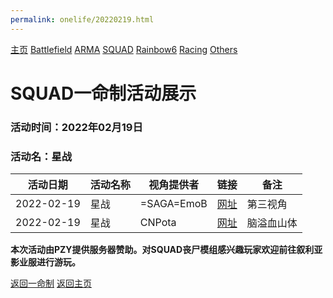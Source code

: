 ```yaml
---
permalink: onelife/20220219.html
---
```

[主页](https://saga2003.github.io/) [Battlefield](https://saga2003.github.io/404.html) [ARMA](https://saga2003.github.io/404.html) [SQUAD](https://saga2003.github.io/squad.html) [Rainbow6](https://saga2003.github.io/404.htmlv) [Racing](https://saga2003.github.io/404.html) [Others](https://saga2003.github.io/404.html)

# SQUAD一命制活动展示

### 活动时间：2022年02月19日

### 活动名：星战

活动日期|活动名称|视角提供者|链接|备注
---|---|---|---|---
2022-02-19|星战|=SAGA=EmoB|[网址](https://www.bilibili.com/video/BV1k3411L7qV)|第三视角
2022-02-19|星战|CNPota|[网址](https://www.bilibili.com/video/BV1Xb4y1474w)|脑溢血山体

**本次活动由PZY提供服务器赞助。对SQUAD丧尸模组感兴趣玩家欢迎前往叙利亚影业服进行游玩。**

[返回一命制](https://saga2003.github.io/squad.html)
[返回主页](https://saga2003.github.io/)